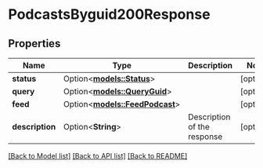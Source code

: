 # PodcastsByguid200Response

## Properties

Name | Type | Description | Notes
------------ | ------------- | ------------- | -------------
**status** | Option<[**models::Status**](status.md)> |  | [optional]
**query** | Option<[**models::QueryGuid**](query_guid.md)> |  | [optional]
**feed** | Option<[**models::FeedPodcast**](feed_podcast.md)> |  | [optional]
**description** | Option<**String**> | Description of the response  | [optional]

[[Back to Model list]](../README.md#documentation-for-models) [[Back to API list]](../README.md#documentation-for-api-endpoints) [[Back to README]](../README.md)



